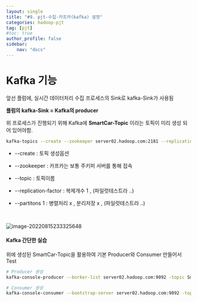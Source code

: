 ```yaml
---
layout: single
title: "#9. pjt-수집-카프카(kafka) 설정"
categories: hadoop-pjt
tag: [pjt]
#toc: true 
author_profile: false
sidebar:
    nav: "docs"
---
```


# Kafka 기능

앞선 플럼에, 실시간 데이터처리 수집 프로세스의  Sink로 kafka-Sink가 사용됨

**플럼의 kafka-Sink = Kafka의 producer**

 위 프로세스가 진행되기 위해 Kafka에 **SmartCar-Topic** 이라는 토픽이 미리 생성 되어 있어야함.

```bash
kafka-topics --create --zookeeper server02.hadoop.com:2181 --replication-factor 1 --partitions 1 --topic SmartCar-Topic
```

* --create : 토픽 생성옵션
* --zookeeper : 카프카는 보통 주키퍼 서버를 통해 접속
* --topic : 토픽이름

* --replication-factor : 복제개수 1 , (파일럿테스트라 ..)
* --partitons 1 : 병렬처리 x , 분리저장 x , (파일럿테스트라 ..)

<br>

![image-20220815233325648](../../images/2022-08-15-9-pjt-카프카기능/image-20220815233325648.png)





#### Kafka 간단한 실습

위에 생성된 SmartCar-Topic을 활용하여 기본 Producer와 Consumer 만들어서 Test

```bash
# Producer 생성
kafka-console-producer --borker-list server02.hadoop.com:9092 -topic SmartCar-Toic

# Consumer 생성
kafka-console-consumer --bootstrap-server server02.hadoop.com:9092 -topic SmartCar-Topic --partition 0 --from-beginning
```






